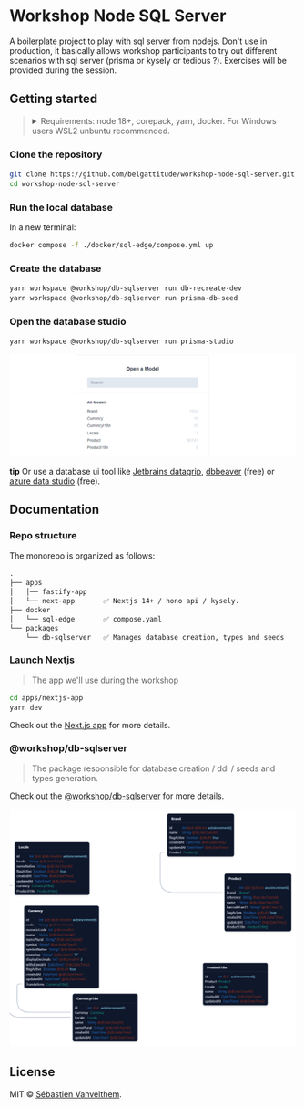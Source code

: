 # Workshop Node SQL Server

A boilerplate project to play with sql server from nodejs. Don't use in production,
it basically allows workshop participants to try out different scenarios with sql server
(prisma or kysely or tedious ?). Exercises will be provided during the session.

## Getting started

> <details>
> <summary>Requirements: node 18+, corepack, yarn, docker. For Windows users WSL2 unbuntu recommended.</summary>
>
> ```bash
> nvm install v20  // if you don't have nodejs installed
> corepack enable
> npm i -g yarn 
> ```
> </details> 

### Clone the repository

```bash
git clone https://github.com/belgattitude/workshop-node-sql-server.git
cd workshop-node-sql-server
```
### Run the local database

In a new terminal:

```bash
docker compose -f ./docker/sql-edge/compose.yml up
```

### Create the database

```bash
yarn workspace @workshop/db-sqlserver run db-recreate-dev
yarn workspace @workshop/db-sqlserver run prisma-db-seed  
```
### Open the database studio

```bash
yarn workspace @workshop/db-sqlserver run prisma-studio  
```

![prisma-studio.png](docs/images/prisma-studio.png)

**tip** Or use a database ui tool like [Jetbrains datagrip](https://www.jetbrains.com/datagrip/),
[dbbeaver](https://dbeaver.io/) (free) or [azure data studio](https://learn.microsoft.com/en-us/azure-data-studio/download-azure-data-studio?tabs=win-install%2Cwin-user-install%2Credhat-install%2Cwindows-uninstall%2Credhat-uninstall) (free).

## Documentation

### Repo structure

The monorepo is organized as follows:

```
.
├── apps
│   │── fastify-app
│   └── next-app       ✅ Nextjs 14+ / hono api / kysely.
├── docker
│   └── sql-edge       ✅ compose.yaml
└── packages
    └── db-sqlserver   ✅ Manages database creation, types and seeds
```

### Launch Nextjs

> The app we'll use during the workshop

```bash
cd apps/nextjs-app
yarn dev
```

Check out the [Next.js app](apps/nextjs-app/README.md) for more details.

### @workshop/db-sqlserver

> The package responsible for database creation / ddl / seeds and types generation.

Check out the [@workshop/db-sqlserver](packages/db-sqlserver/README.md) for more details.

![schema.png](packages/db-sqlserver/docs/images/schema.png)

## License

MIT © [Sébastien Vanvelthem](https://github.com/belgattitude).

